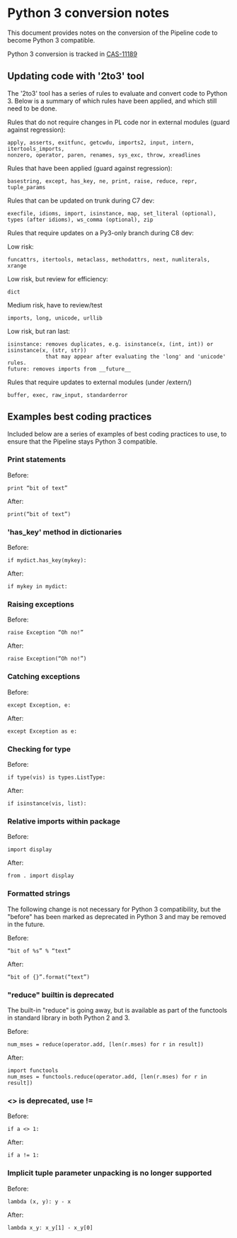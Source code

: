 # Python 3 conversion notes

This document provides notes on the conversion of the Pipeline code to become
Python 3 compatible.

Python 3 conversion is tracked in 
[CAS-11189](https://open-jira.nrao.edu/browse/CAS-11189)


## Updating code with '2to3' tool

The '2to3' tool has a series of rules to evaluate and convert code to Python 3. 
Below is a summary of which rules have been applied, and which still need to be done.

Rules that do not require changes in PL code nor in external modules (guard
against regression):

```
apply, asserts, exitfunc, getcwdu, imports2, input, intern, itertools_imports,
nonzero, operator, paren, renames, sys_exc, throw, xreadlines
```

Rules that have been applied (guard against regression):

```
basestring, except, has_key, ne, print, raise, reduce, repr, tuple_params
```

Rules that can be updated on trunk during C7 dev:

```
execfile, idioms, import, isinstance, map, set_literal (optional),
types (after idioms), ws_comma (optional), zip
```

Rules that require updates on a Py3-only branch during C8 dev:

Low risk:
```
funcattrs, itertools, metaclass, methodattrs, next, numliterals, xrange
```

Low risk, but review for efficiency:
```
dict
```

Medium risk, have to review/test

```
imports, long, unicode, urllib
```

Low risk, but ran last:

```
isinstance: removes duplicates, e.g. isinstance(x, (int, int)) or isinstance(x, (str, str))
            that may appear after evaluating the 'long' and 'unicode' rules.
future: removes imports from __future__
```

Rules that require updates to external modules (under /extern/)

```
buffer, exec, raw_input, standarderror
```


## Examples best coding practices
Included below are a series of examples of best coding practices to use, to
ensure that the Pipeline stays Python 3 compatible.


### Print statements
Before:
```
print “bit of text”
```
After:
```
print(“bit of text”)
```

### 'has_key' method in dictionaries
Before:
```
if mydict.has_key(mykey):
```
After:
```
if mykey in mydict:
```

### Raising exceptions
Before:
```
raise Exception “Oh no!”
```
After:
```
raise Exception(“Oh no!”)
```

### Catching exceptions
Before:
```
except Exception, e:
```
After:
```
except Exception as e:
```

### Checking for type

Before:
```
if type(vis) is types.ListType:
```
After:
```
if isinstance(vis, list):
```

### Relative imports within package
Before:
```
import display
```
After:
```
from . import display
```

### Formatted strings
The following change is not necessary for Python 3 compatibility, 
but the "before" has been marked as deprecated in Python 3 and 
may be removed in the future.

Before:
```
“bit of %s” % “text”
```
After:
```
“bit of {}”.format(“text”)
```

### "reduce" builtin is deprecated
The built-in "reduce" is going away, but is available as part of the
functools in standard library in both Python 2 and 3.

Before:
```
num_mses = reduce(operator.add, [len(r.mses) for r in result])
```
After:
```
import functools
num_mses = functools.reduce(operator.add, [len(r.mses) for r in result])
```

### <> is deprecated, use !=
Before:
```
if a <> 1:
```
After:
```
if a != 1:
```

### Implicit tuple parameter unpacking is no longer supported
Before:
```
lambda (x, y): y - x
```
After:
```
lambda x_y: x_y[1] - x_y[0]
```
